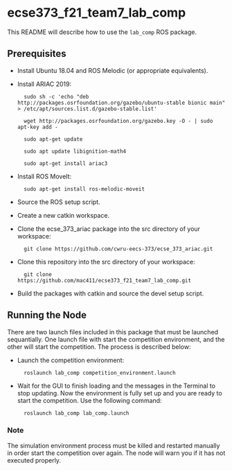 # ecse373_f21_team7_lab_comp
This README will describe how to use the `lab_comp` ROS package.

## Prerequisites
- Install Ubuntu 18.04 and ROS Melodic (or appropriate equivalents).
- Install ARIAC 2019:

        sudo sh -c 'echo "deb http://packages.osrfoundation.org/gazebo/ubuntu-stable bionic main" > /etc/apt/sources.list.d/gazebo-stable.list'
        
        wget http://packages.osrfoundation.org/gazebo.key -O - | sudo apt-key add -
        
        sudo apt-get update
        
        sudo apt update libignition-math4
        
        sudo apt-get install ariac3
        
- Install ROS MoveIt:
        
        sudo apt-get install ros-melodic-moveit
        
- Source the ROS setup script.
- Create a new catkin workspace.
- Clone the ecse_373_ariac package into the src directory of your workspace:

        git clone https://github.com/cwru-eecs-373/ecse_373_ariac.git
        
- Clone this repository into the src directory of your workspace:

        git clone https://github.com/mac411/ecse373_f21_team7_lab_comp.git
        
- Build the packages with catkin and source the devel setup script.

## Running the Node
There are two launch files included in this package that must be launched sequantially. One launch file with start the competition environment, and the other will start the competition. The process is described below:  
- Launch the competition environment:
        
        roslaunch lab_comp competition_environment.launch

- Wait for the GUI to finish loading and the messages in the Terminal to stop updating. Now the environment is fully set up and you are ready to start the competition. Use the following command:

        roslaunch lab_comp lab_comp.launch
        
### Note
The simulation environment process must be killed and restarted manually in order start the competition over again. The node will warn you if it has not executed properly.
